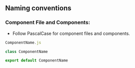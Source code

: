 ## Naming conventions

### Component File and Components:

- Follow PascalCase for component files and components.

```javascript
ComponentName.js

class ComponentName

export default ComponentName
```
